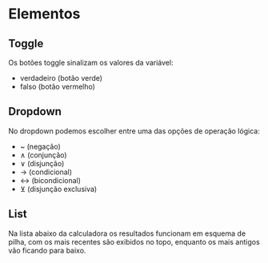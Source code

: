 # Elementos

## Toggle

Os botões toggle sinalizam os valores da variável:

- verdadeiro (botão verde)
- falso (botão vermelho)

## Dropdown

No dropdown podemos escolher entre uma das opções de operação lógica:

- ~ (negação)
- ∧ (conjunção)
- ∨ (disjunção)
- → (condicional)
- ↔ (bicondicional)
- ⊻ (disjunção exclusiva)

## List

Na lista abaixo da calculadora os resultados funcionam em esquema de pilha,
com os mais recentes são exibidos no topo, enquanto os mais antigos vão ficando para baixo.
